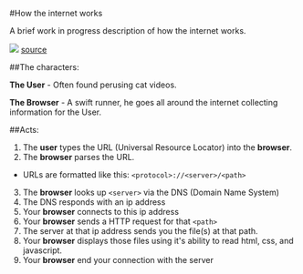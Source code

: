 #How the internet works

A brief work in progress description of how the internet works.

![](http://i.imgur.com/PNC6GhF.png)
[source](http://www.tomshardware.com/news/internet-browser-vlad-Gerasimo-comic-strip,11598.html)

##The characters:

**The User** - Often found perusing cat videos.

**The Browser** - A swift runner, he goes all around the internet collecting information for the User.

##Acts:

1. The **user** types the URL (Universal Resource Locator) into the **browser**.
2. The **browser** parses the URL.
  * URLs are formatted like this:
    `<protocol>://<server>/<path>`
3. The **browser** looks up `<server>` via the DNS (Domain Name System)
4. The DNS responds with an ip address
5. Your **browser** connects to this ip address
6. Your **browser** sends a HTTP request for that `<path>`
7. The server at that ip address sends you the file(s) at that path.
8. Your **browser** displays those files using it's ability to read html, css, and javascript.
8. Your **browser** end your connection with the server
